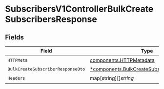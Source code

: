 # SubscribersV1ControllerBulkCreateSubscribersResponse


## Fields

| Field                                                                                                     | Type                                                                                                      | Required                                                                                                  | Description                                                                                               |
| --------------------------------------------------------------------------------------------------------- | --------------------------------------------------------------------------------------------------------- | --------------------------------------------------------------------------------------------------------- | --------------------------------------------------------------------------------------------------------- |
| `HTTPMeta`                                                                                                | [components.HTTPMetadata](../../models/components/httpmetadata.md)                                        | :heavy_check_mark:                                                                                        | N/A                                                                                                       |
| `BulkCreateSubscriberResponseDto`                                                                         | [*components.BulkCreateSubscriberResponseDto](../../models/components/bulkcreatesubscriberresponsedto.md) | :heavy_minus_sign:                                                                                        | Created                                                                                                   |
| `Headers`                                                                                                 | map[string][]*string*                                                                                     | :heavy_check_mark:                                                                                        | N/A                                                                                                       |